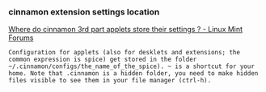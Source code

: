 ###  cinnamon extension settings location


[Where do cinnamon 3rd part applets store their settings ? - Linux Mint Forums](https://forums.linuxmint.com/viewtopic.php?t=263092 "Where do cinnamon 3rd part applets store their settings ? - Linux Mint Forums")


 

```
Configuration for applets (also for desklets and extensions; the common expression is spice) get stored in the folder ~/.cinnamon/configs/the_name_of_the_spice). ~ is a shortcut for your home. Note that .cinnamon is a hidden folder, you need to make hidden files visible to see them in your file manager (ctrl-h).

```

